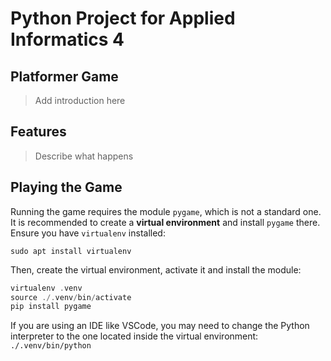 # Python Project for Applied Informatics 4

## Platformer Game

> Add introduction here

## Features

> Describe what happens

## Playing the Game

Running the game requires the module `pygame`, which is not a standard one.
It is recommended to create a **virtual environment** and install `pygame` there.
Ensure you have `virtualenv` installed:

```
sudo apt install virtualenv
```

Then, create the virtual environment, activate it and install the module:

```c
virtualenv .venv
source ./.venv/bin/activate
pip install pygame
```

If you are using an IDE like VSCode, you may need to change the Python interpreter to the one located inside the virtual environment: 
`./.venv/bin/python`